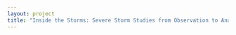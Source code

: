 ```yaml
--- 
layout: project 
title: "Inside the Storms: Severe Storm Studies from Observation to Analysis, 1650 to 2000" 
---
```



